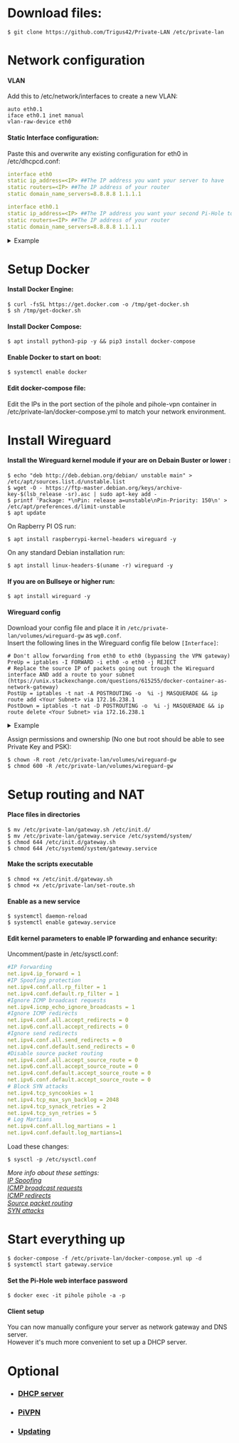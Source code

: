# Download files:

    $ git clone https://github.com/Trigus42/Private-LAN /etc/private-lan

# Network configuration

#### VLAN
Add this to /etc/network/interfaces to create a new VLAN:

```
auto eth0.1
iface eth0.1 inet manual
vlan-raw-device eth0
```

#### Static Interface configuration:
Paste this and overwrite any existing configuration for eth0 in /etc/dhcpcd.conf: 

```yaml
interface eth0
static ip_address=<IP> ##The IP address you want your server to have
static routers=<IP> ##The IP address of your router
static domain_name_servers=8.8.8.8 1.1.1.1

interface eth0.1
static ip_address=<IP> ##The IP address you want your second Pi-Hole to have
static routers=<IP> ##The IP address of your router
static domain_name_servers=8.8.8.8 1.1.1.1
``` 

<details>
<summary>Example</summary>

```yaml
interface eth0
static ip_address=192.168.0.2
static routers=192.168.0.1
static domain_name_servers=8.8.8.8 1.1.1.1

interface eth0.1
static ip_address=192.168.0.3
static routers=192.168.0.1
static domain_name_servers=8.8.8.8 1.1.1.1
``` 
</details>

# Setup Docker

#### Install Docker Engine:

    $ curl -fsSL https://get.docker.com -o /tmp/get-docker.sh
    $ sh /tmp/get-docker.sh

#### Install Docker Compose:

    $ apt install python3-pip -y && pip3 install docker-compose

#### Enable Docker to start on boot:

    $ systemctl enable docker

#### Edit docker-compose file:

Edit the IPs in the port section of the pihole and pihole-vpn container in /etc/private-lan/docker-compose.yml to match your network environment.


# Install Wireguard
#### Install the Wireguard kernel module if your are on Debain Buster or lower :

```
$ echo "deb http://deb.debian.org/debian/ unstable main" > /etc/apt/sources.list.d/unstable.list
$ wget -O - https://ftp-master.debian.org/keys/archive-key-$(lsb_release -sr).asc | sudo apt-key add -
$ printf 'Package: *\nPin: release a=unstable\nPin-Priority: 150\n' > /etc/apt/preferences.d/limit-unstable
$ apt update
```
On Rapberry PI OS run:

    $ apt install raspberrypi-kernel-headers wireguard -y

On any standard Debian installation run:

    $ apt install linux-headers-$(uname -r) wireguard -y

#### If you are on Bullseye or higher run:

    $ apt install wireguard -y

#### Wireguard config

Download your config file and place it in ```/etc/private-lan/volumes/wireguard-gw``` as ```wg0.conf```.  
Insert the following lines in the Wireguard config file below `[Interface]`:
```
# Don't allow forwarding from eth0 to eth0 (bypassing the VPN gateway)
PreUp = iptables -I FORWARD -i eth0 -o eth0 -j REJECT
# Replace the source IP of packets going out trough the Wireguard interface AND add a route to your subnet (https://unix.stackexchange.com/questions/615255/docker-container-as-network-gateway)
PostUp = iptables -t nat -A POSTROUTING -o  %i -j MASQUERADE && ip route add <Your Subnet> via 172.16.238.1
PostDown = iptables -t nat -D POSTROUTING -o  %i -j MASQUERADE && ip route delete <Your Subnet> via 172.16.238.1
```

<details>
<summary>Example</summary>

```
[Interface]
PrivateKey = ...
Address = 100.64.67.64/32
DNS = 10.255.255.3

PreUp = iptables -I FORWARD -i eth0 -o eth0 -j REJECT
PostUp = iptables -t nat -A POSTROUTING -o  %i -j MASQUERADE && ip route add 192.168.0.0/24 via 172.16.238.1
PostDown = iptables -t nat -D POSTROUTING -o  %i -j MASQUERADE && ip route delete 192.168.0.0/24 via 172.16.238.1

[Peer]
PublicKey = ...
AllowedIPs = 0.0.0.0/0
Endpoint = lon-229-wg.whiskergalaxy.com:443
PresharedKey = ...
```
</details>

Assign permissions and ownership (No one but root should be able to see Private Key and PSK):

    $ chown -R root /etc/private-lan/volumes/wireguard-gw
    $ chmod 600 -R /etc/private-lan/volumes/wireguard-gw

# Setup routing and NAT

#### Place files in directories
```
$ mv /etc/private-lan/gateway.sh /etc/init.d/
$ mv /etc/private-lan/gateway.service /etc/systemd/system/
$ chmod 644 /etc/init.d/gateway.sh
$ chmod 644 /etc/systemd/system/gateway.service
```
#### Make the scripts executable
```
$ chmod +x /etc/init.d/gateway.sh
$ chmod +x /etc/private-lan/set-route.sh
```
#### Enable as a new service
```
$ systemctl daemon-reload
$ systemctl enable gateway.service
```

#### Edit kernel parameters to enable IP forwarding and enhance security:
Uncomment/paste in /etc/sysctl.conf:  
```yaml
#IP Forwarding
net.ipv4.ip_forward = 1
#IP Spoofing protection
net.ipv4.conf.all.rp_filter = 1
net.ipv4.conf.default.rp_filter = 1
#Ignore ICMP broadcast requests
net.ipv4.icmp_echo_ignore_broadcasts = 1
#Ignore ICMP redirects
net.ipv4.conf.all.accept_redirects = 0
net.ipv6.conf.all.accept_redirects = 0
#Ignore send redirects
net.ipv4.conf.all.send_redirects = 0
net.ipv4.conf.default.send_redirects = 0
#Disable source packet routing
net.ipv4.conf.all.accept_source_route = 0
net.ipv6.conf.all.accept_source_route = 0
net.ipv4.conf.default.accept_source_route = 0
net.ipv6.conf.default.accept_source_route = 0
# Block SYN attacks
net.ipv4.tcp_syncookies = 1
net.ipv4.tcp_max_syn_backlog = 2048
net.ipv4.tcp_synack_retries = 2
net.ipv4.tcp_syn_retries = 5
# Log Martians
net.ipv4.conf.all.log_martians = 1
net.ipv4.conf.default.log_martians=1
```
Load these changes:  

    $ sysctl -p /etc/sysctl.conf 

*More info about these settings:  
[IP Spoofing](http://tldp.org/HOWTO/Adv-Routing-HOWTO/lartc.kernel.rpf.html)  
[ICMP broadcast requests](https://www.cloudflare.com/learning/ddos/smurf-ddos-attack/)  
[ICMP redirects](https://askubuntu.com/questions/118273/what-are-icmp-redirects-and-should-they-be-blocked)  
[Source packet routing](https://www.ccexpert.us/basic-security-services/disable-ip-source-routing.html)  
[SYN attacks](https://www.symantec.com/connect/articles/hardening-tcpip-stack-syn-attacks)*

# Start everything up

    $ docker-compose -f /etc/private-lan/docker-compose.yml up -d
    $ systemctl start gateway.service

#### Set the Pi-Hole web interface password

    $ docker exec -it pihole pihole -a -p

#### Client setup

You can now manually configure your server as network gateway and DNS server.  
However it's much more convenient to set up a DHCP server.

# Optional

- ### [DHCP server](DHCP.md)
- ### [PiVPN](PiVPN.md)
- ### [Updating](update.md)